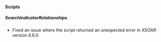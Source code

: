 
#### Scripts
##### SearchIndicatorRelationships
- Fixed an issue where the script returned an unexpected error in XSOAR version 6.6.0.

